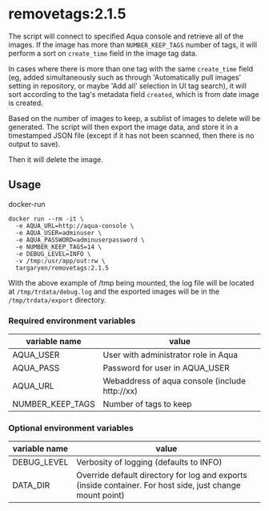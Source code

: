 

# removetags:2.1.5

The script will connect to specified Aqua console and retrieve all of the images.  If the image has more than `NUMBER_KEEP_TAGS` number of tags,
it will perform a sort on `create_time` field in the image tag data.

In cases where there is more than one tag with the same `create_time` field (eg, added simultaneously
such as through 'Automatically pull images' setting in repository, or maybe 'Add all' selection in
UI tag search), it will sort according to the tag's metadata field `created`, which is from date image is created.

Based on the number of images to keep, a sublist of images to delete will be
generated.  The script will then export the image data, and store it in a timestamped
JSON file (except if it has not been scanned, then there is no output to save).

Then it will delete the image.


## Usage

docker-run

```
docker run --rm -it \
  -e AQUA_URL=http://aqua-console \
  -e AQUA_USER=adminuser \
  -e AQUA_PASSWORD=adminuserpassword \
  -e NUMBER_KEEP_TAGS=14 \
  -e DEBUG_LEVEL=INFO \
  -v /tmp:/usr/app/out:rw \
  targaryen/removetags:2.1.5
```


With the above example of /tmp being mounted, the log file will be
located at `/tmp/trdata/debug.log` and the exported images will be in
the `/tmp/trdata/export` directory.


### Required environment variables


| variable name    | value                                          |
|------------------|------------------------------------------------|
| AQUA_USER        | User with administrator role in Aqua           |
| AQUA_PASS        | Password for user in AQUA_USER                 |
| AQUA_URL         | Webaddress of aqua console (include http://xx) |
| NUMBER_KEEP_TAGS | Number of tags to keep                         |


### Optional environment variables

| variable name | value                                                                                                       |
|---------------|-------------------------------------------------------------------------------------------------------------|
| DEBUG_LEVEL   | Verbosity of logging (defaults to INFO)                                                                     |
| DATA_DIR      | Override default directory for log and exports  (inside container.  For host side, just change mount point) |



